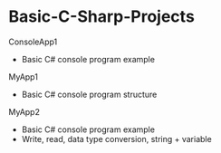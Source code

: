 # Basic-C-Sharp-Projects

ConsoleApp1

* Basic C# console program example

MyApp1  

* Basic C# console program structure
  
MyApp2  

* Basic C# console program example
* Write, read, data type conversion, string + variable

